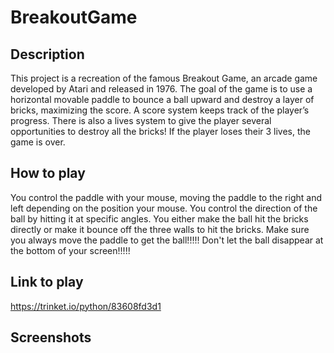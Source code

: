 # BreakoutGame

## Description 
This project is a recreation of the famous Breakout Game, an arcade game developed by Atari and released in 1976. The goal of the game is to use a horizontal movable paddle to bounce a ball upward and destroy a layer of bricks, maximizing the score.   A score system keeps track of the player’s progress. There is also a lives system to give the player several opportunities to destroy all the bricks! If the player loses their 3 lives, the game is over.

## How to play
You control the paddle with your mouse, moving the paddle to the right and left depending on the position your mouse. You control the direction of the ball by hitting it at specific angles. You either make the ball hit the bricks directly or make it bounce off the three walls to hit the bricks. Make sure you always move the paddle to get the ball!!!!! Don't let the ball disappear at the bottom of your screen!!!!!

## Link to play
https://trinket.io/python/83608fd3d1

## Screenshots
